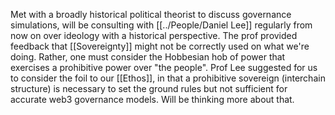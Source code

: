 Met with a broadly historical political theorist to discuss governance simulations, will be consulting with [[../People/Daniel Lee]] regularly from now on over ideology with a historical perspective. The prof provided feedback that [[Sovereignty]] might not be correctly used on what we're doing. Rather, one must consider the Hobbesian hob of power that exercises a prohibitive power over "the people". Prof Lee suggested for us to consider the foil to our [[Ethos]], in that a prohibitive sovereign (interchain structure) is necessary to set the ground rules but not sufficient for accurate web3 governance models. Will be thinking more about that. 